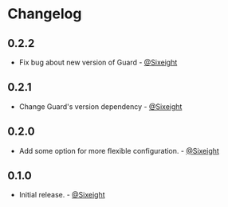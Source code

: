# Changelog

## 0.2.2

* Fix bug about new version of Guard - [@Sixeight]

## 0.2.1

* Change Guard's version dependency - [@Sixeight]

## 0.2.0

* Add some option for more flexible configuration. - [@Sixeight]

## 0.1.0

* Initial release. - [@Sixeight]

[@Sixeight]: https://github.com/Sixeight

